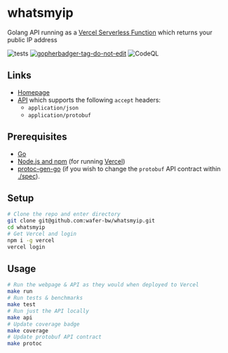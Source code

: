 # whatsmyip
Golang API running as a [Vercel Serverless Function](https://vercel.com/docs/serverless-functions) which returns your public IP address

![tests](https://github.com/wafer-bw/whatsmyip/workflows/tests/badge.svg)
<a href='https://github.com/jpoles1/gopherbadger' target='_blank'>![gopherbadger-tag-do-not-edit](https://img.shields.io/badge/Coverage-93%25-brightgreen.svg?longCache=true&style=flat)</a>
![CodeQL](https://github.com/wafer-bw/whatsmyip/workflows/CodeQL/badge.svg)

## Links
* [Homepage](https://whatsmyip.wafer-bw.vercel.app)
* [API](https://whatsmyip.wafer-bw.vercel.app/api) which supports the following `accept` headers:
    * `application/json`
    * `application/protobuf`

## Prerequisites
* [Go](https://golang.org/)
* [Node.js and npm](https://nodejs.org/en/) (for running [Vercel](https://vercel.com/))
* [protoc-gen-go](https://developers.google.com/protocol-buffers/docs/gotutorial) (if you wish to change the `protobuf` API contract within [./spec](./spec)).

## Setup
```bash
# Clone the repo and enter directory
git clone git@github.com:wafer-bw/whatsmyip.git
cd whatsmyip
# Get Vercel and login
npm i -g vercel
vercel login
```

## Usage
```bash
# Run the webpage & API as they would when deployed to Vercel
make run
# Run tests & benchmarks
make test
# Run just the API locally
make api
# Update coverage badge
make coverage
# Update protobuf API contract
make protoc
```
